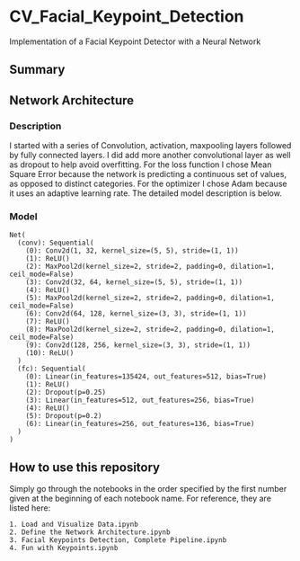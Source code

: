 # CV_Facial_Keypoint_Detection
Implementation of a Facial Keypoint Detector with a Neural Network


## Summary



## Network Architecture

### Description
I started with a series of Convolution, activation, maxpooling layers followed by fully connected layers. I did add more another convolutional layer as well as dropout to help avoid overfitting. For the loss function I chose Mean Square Error because the network is predicting a continuous set of values, as opposed to distinct categories. For the optimizer I chose Adam because it uses an adaptive learning rate. The detailed model description is below.

### Model
```
Net(
  (conv): Sequential(
    (0): Conv2d(1, 32, kernel_size=(5, 5), stride=(1, 1))
    (1): ReLU()
    (2): MaxPool2d(kernel_size=2, stride=2, padding=0, dilation=1, ceil_mode=False)
    (3): Conv2d(32, 64, kernel_size=(5, 5), stride=(1, 1))
    (4): ReLU()
    (5): MaxPool2d(kernel_size=2, stride=2, padding=0, dilation=1, ceil_mode=False)
    (6): Conv2d(64, 128, kernel_size=(3, 3), stride=(1, 1))
    (7): ReLU()
    (8): MaxPool2d(kernel_size=2, stride=2, padding=0, dilation=1, ceil_mode=False)
    (9): Conv2d(128, 256, kernel_size=(3, 3), stride=(1, 1))
    (10): ReLU()
  )
  (fc): Sequential(
    (0): Linear(in_features=135424, out_features=512, bias=True)
    (1): ReLU()
    (2): Dropout(p=0.25)
    (3): Linear(in_features=512, out_features=256, bias=True)
    (4): ReLU()
    (5): Dropout(p=0.2)
    (6): Linear(in_features=256, out_features=136, bias=True)
  )
)
```

## How to use this repository

Simply go through the notebooks in the order specified by the first number given at the beginning of each notebook name. For reference, they are listed here:

```
1. Load and Visualize Data.ipynb
2. Define the Network Architecture.ipynb
3. Facial Keypoints Detection, Complete Pipeline.ipynb
4. Fun with Keypoints.ipynb
```